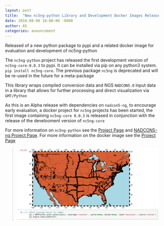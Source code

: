 ```yaml
---
layout: post
title:  "New nc5ng-python Library and Development Docker Images Released"
date: 2018-08-08 18:00:00 -0800
author: AS
categories: anouncement
---
```


Released of a new python package to pypi and a related docker image for evaluation and development of nc5ng-python

The `nc5ng-python` project has released the first development version of  `nc5ng-core-0.0.3` to pypi. It can be installed via pip on any python3 system. `pip install nc5ng-core`. The previous package `nc5ng` is deprecated and will be re-used in the future for a meta-package

This library wraps compiled conversion data and NGS `NADCON5.0` input data in a library that allows for further processing and direct visualization via `GMT/Python`

As this is an Alpha release with dependencies on `nadcon5-ng`, to encourage early evaluation, a docker project for `nc5ng` projects has been started, the first image  containing `nc5ng-core 0.0.3` is released in conjunction with the release of the develooment version of `nc5ng-core`

For more information on `nc5ng-python` see the [Project Page](/projects/nc5ng-python) and [NADCON5-ng Project Page](/projects/nadcon5-ng). For more information on the docker image see the [Project Page](/projects/nc5ng-docker)



> ![Plotting Coverage Data using `nc5ng-python`](/assets/img/nc5ng-docker/anouncement.png)
